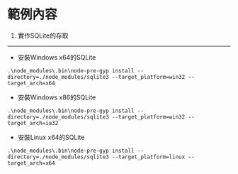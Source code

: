 # 範例內容

1. 實作SQLite的存取


---

* 安裝Windows x64的SQLite

```shell
.\node_modules\.bin\node-pre-gyp install --directory=./node_modules/sqlite3 --target_platform=win32 --target_arch=x64
```

* 安裝Windows x86的SQLite

```shell
.\node_modules\.bin\node-pre-gyp install --directory=./node_modules/sqlite3 --target_platform=win32 --target_arch=ia32
```

* 安裝Linux x64的SQLite

```shell
.\node_modules\.bin\node-pre-gyp install --directory=./node_modules/sqlite3 --target_platform=linux --target_arch=x64
```
